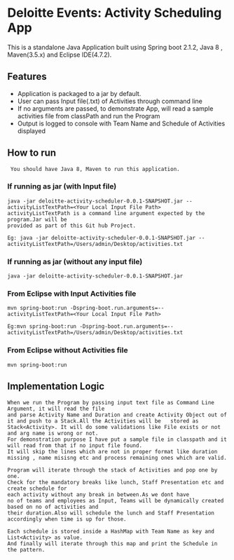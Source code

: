 # Deloitte Events: Activity Scheduling App

This is a standalone Java Application built using Spring boot 2.1.2, Java 8 , Maven(3.5.x) and Eclipse IDE(4.7.2).

## Features
- Application is packaged to a jar by default.
- User can pass Input file(.txt) of Activities through command line
- If no arguments are passed, to demonstrate App, will read a sample activities
   file from classPath and run the Program
- Output is logged to console with Team Name and Schedule of Activities displayed

## How to run
     
     You should have Java 8, Maven to run this application.
    

### If running as jar (with Input file)
    java -jar deloitte-activity-scheduler-0.0.1-SNAPSHOT.jar --activityListTextPath=<Your Local Input File Path>    activityListTextPath is a command line argument expected by the program.Jar will be  
    provided as part of this Git hub Project.
    
    Eg: java -jar deloitte-activity-scheduler-0.0.1-SNAPSHOT.jar --activityListTextPath=/Users/admin/Desktop/activities.txt
    
### If running as jar (without any input file)
    java -jar deloitte-activity-scheduler-0.0.1-SNAPSHOT.jar
    
### From Eclipse with Input Activities file
    mvn spring-boot:run -Dspring-boot.run.arguments=--activityListTextPath=<Your Local Input File Path> 
    
    Eg:mvn spring-boot:run -Dspring-boot.run.arguments=--activityListTextPath=/Users/admin/Desktop/activities.txt
    
### From Eclipse without Activities file
    mvn spring-boot:run  
    
    
## Implementation Logic
    When we run the Program by passing input text file as Command Line Argument, it will read the file 
    and parse Activity Name and Duration and create Activity Object out of it and push to a Stack.All the Activities will be   stored as Stack<Activity>. It will do some validations like File exists or not and arg name is wrong or not. 
    For demonstration purpose I have put a sample file in classpath and it will read from that if no input file found. 
    It will skip the lines which are not in proper format like duration missing , name misisng etc and process remaining ones which are valid.
    
    Program will iterate through the stack of Activities and pop one by one. 
    Check for the mandatory breaks like lunch, Staff Presentation etc and create schedule for 
    each activity without any break in between.As we dont have 
    no of teams and employees as Input, Teams will be dynamically created based on no of activities and  
    their duration.Also will schedule the lunch and Staff Presentation accordingly when time is up for those.
    
    Each schedule is stored inside a HashMap with Team Name as key and List<Activity> as value.
    And finally will iterate through this map and print the Schedule in the pattern.
    
    

    
